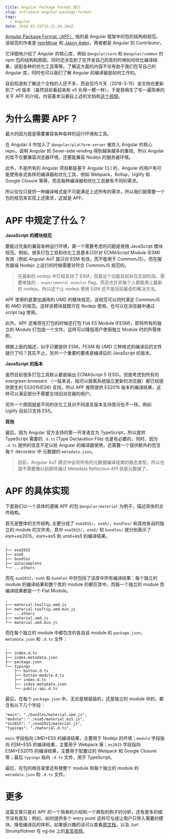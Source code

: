 ```yaml
title: Angular Package Format 简介
slug: introduce-angular-package-format
tags:
  - angular
date: 2018-03-15T15:21:28.264Z
```

[Angular Package Format（APF）](https://docs.google.com/document/d/1CZC2rcpxffTDfRDs6p1cfbmKNLA6x5O-NtkJglDaBVs/preview#) 指的是 Angular 框架中的包的结构和规范。该规范的作者是 [IgorMinar](https://github.com/IgorMinar) 和 [Jason Aden](https://github.com/jasonaden)，两者都是 Angular 的 Contributor。

它详细地介绍了 Angular 的核心库，例如 `@angular/core` 和 `@angular/common` 的 npm 包的结构和原因，同时还涉及到了在开发自己的库的时候如何优化编译结果，适配各种的优化工具等等。了解这方面的内容不仅有助于我们在写自己的 Angular 库，同时也可以我们了解 Angular 的编译器是如何工作的。

目前知道和了解这个文档的人还不多，而且恰巧今天（2018-3-15）该文档也更新到了 v6 版本（虽然目前看起来和 v5 长得一模一样）。于是我萌生了写一遍简单的关于 APF 的介绍，内容基本沿袭自上述的文档和[这个视频](https://youtu.be/QfvwQEJVOig)。

# 为什么需要 APF？

最大的因为就是需要兼容各种各样的运行环境和工具。

在 Angular 4 中加入了 `@angular/platform-server` 被并入 Angular 的核心 repo，说明 Angular 的 Sever-side rending 得到越来越多的重视，所以 Angular 的库不仅要兼容浏览器环境，还要能兼容 Nodejs 的服务器环境。

此外，不是所有的 Angular 项目都是基于 Angular CLI 的，Angular 的用户有可能使用各式各样的编译器和优化工具，例如 Webpack，Rollup，Uglify 和 Google Closure 等等，而且每种编译器和优化工具都有不同的需求。

所以仅仅只提供一种编译格式是不可能满足上述所有的需求，所以我们就需要一个包的规范来实现上述需求，这就是 APF。

# APF 中规定了什么？

**JavaScript 的模块规范**

要能过完美的兼容各种运行环境，第一个需要考虑的问题是使用 JavaScript 模块规范。例如，很多打包工具和优化工具基本只针对 ECMAScript Module (ESM) 有效（例如 Angular AoT 就只对 ESM 有效，而不能用于 CommonJS）。而在服务器端 Nodejs 上运行的时候需要对符合 CommonJS 规范的。

> 在最新的 nodejs 中已经支持了 ESM，但是这个功能目前处在实验阶段，需要单独的 `--experimental-modules` flag。而且也并非每个人都能用上最新的 nodejs。所以这个让 nodejs 使用 ESM 还不是目前最佳的解决方法。

APF 使用的是更加通用的 UMD 的模块规范，该规范可以同时满足 CommonJS 和 AMD 的规范。这样该模块就既可在 Nodejs 使用，也可以在浏览器中通过 script tag 使用。

此外，APF 还推荐在打包的时候还打包 Flat ES Module (FESM)，即将所有的独立的 Module 打包成一个文件。这样可以降低用户使用独立 Module 时的所需体积。

根据上面的描述，似乎只要提供 ESM，FESM 和 UMD 三种格式的编译后的文件就行了吗？其实不止，另外一个重要的要素是编译后的 JavaScript 的版本。

**JavaScript 的版本**

虽然目前很多打包工具默认都是输出 ECMAScript 5 (ES5)。但是考虑到所有的 evergreen browsers （一般来说，指可以脱离系统独立更新的浏览器）都已经提供原生的 ES2015(ES6) 支持。所以 APF 推荐提供 ES2015 版本的编译结果，这样可以满足部分不需要支持旧浏览器的用户。

另外一个原因就是不同的优化工具对不同语言版本支持情况也不一样。例如 Uglify 目前只支持 ES5。

**其他**

最后，因为 Angular 官方支持的第一开发语言为 TypeScript，所以提供 TypeScript 需要的 `.d.ts` (Type Declaration File) 也是有必要的。同时，因为 `.d.ts` 提供的信息不足以给 Angular 的编译器使用，还需要一个提供额外的包含每个 decorator 中 元数据的 `metadata.json`。

> 目前，Angular AoT 模式中会将所有的元数据编译成类的静态类型，所以也就不需要像以前那样通过 Metadata Reflection API 获取元数据了。

# APF 的具体实现

下面我们以一个具体的遵循 APF 的包 `@angular/material` 为例子，描述具体的文件结构。

首先是整体的文件结构, 主要分成了 `esm2015/`，`esm5/`，`bundles/` 和其他各自的独立的 module 的文件夹。其中 `esm2015/`，`esm5/` 和 `bundles/` 就分别表示了 esm+es2015，esm+es5 和 umd+es5 的编译结果。

```
.
├── esm2015
├── esm5
├── bundles
├── autocomplete
└── ...others
```

而在 `esm2015`，`esm5` 和 `bundles` 中则包括了该库中所有编译结果：每个独立的 module 的编译结果和整个库的 module 的都在其中。而每一个独立的 module 而编译结果都是一个 Flat Module。

```
.
├── material-tooltip.umd.js
├── material-tooltip.umd.min.js
├── ...others
├── material.umd.js
└── material.umd.min.js
```

而在每个独立的 module 中都包含的各自该 module 的 `package.json`，`metadata.json` 和 `.d.ts` 文件：

```
.
├── index.d.ts
├── index.metadata.json
├── package.json
└── typings
    ├── button.d.ts
    ├── button-module.d.ts
    ├── index.d.ts
    ├── index.metadata.json
    └── public-api.d.ts
```

最后，在每个 `package.json` 中，无论是根层级的，还是独立的 module 中的，都含有以下几个字段：

```
"main": "./bundles/material.umd.js",
"module": "./esm5/material.es5.js",
"es2015": "./esm2015/material.js",
"typings": "./material.d.ts",
```

`main` 字段指向 UMD+ES5 的编译结果，主要用于 Nodejs 的环境；`module` 字段指向 ESM+ES5 的编译结果，主要用于 Webpack 等；`es2015` 字段指向 ESM+ES2015 的编译结果，主要用于配置过的 Webpack 和 Google Closure 等；最后 `typings` 指向 `.d.ts` 文件，用于 TypeScript。

最后，在包的根目录里还有根整个 module 和每个独立的 module 的 `metadata.json` 和 `.d.ts` 文件。

# 更多

这篇文章只是对 APF 的一个简单的介绍和一个典型的例子的分析，还有更多的细节没有提及：例如，如何提供多个 entry point 这样可与成让用户只导入需要的模块，降低编译后的体积。如果感兴趣的话可以查看[原文档](https://docs.google.com/document/d/1CZC2rcpxffTDfRDs6p1cfbmKNLA6x5O-NtkJglDaBVs/preview#)，以及 Juri Strumpflohner 在 ng-be 上的[发言视频](https://youtu.be/K4YMmwxGKjY)。
